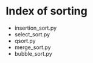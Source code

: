 # Index of sorting

* insertion_sort.py
* select_sort.py
* qsort.py
* merge_sort.py
* bubble_sort.py
